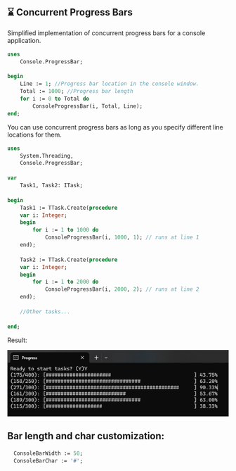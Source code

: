 ## ⌛ Concurrent Progress Bars 

Simplified implementation of concurrent progress bars for a console application.

``` pascal
uses
    Console.ProgressBar;

begin
    Line := 1; //Progress bar location in the console window. 
    Total := 1000; //Progress bar length
    for i := 0 to Total do
        ConsoleProgressBar(i, Total, Line);
end;
```

You can use concurrent progress bars as long as you specify different line locations for them.

``` pascal
uses
    System.Threading,
    Console.ProgressBar;

var
    Task1, Task2: ITask;

begin
    Task1 := TTask.Create(procedure 
    var i: Integer;
    begin
        for i := 1 to 1000 do
            ConsoleProgressBar(i, 1000, 1); // runs at line 1
    end);

    Task2 := TTask.Create(procedure 
    var i: Integer;
    begin
        for i := 1 to 2000 do
            ConsoleProgressBar(i, 2000, 2); // runs at line 2
    end);

    //Other tasks...

end;
```

Result:

![alt text](image.png)

## Bar length and char customization:

``` pascal
  ConsoleBarWidth := 50;
  ConsoleBarChar := '#';
```